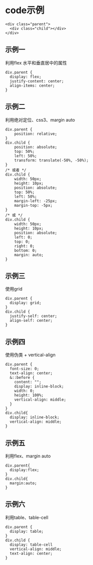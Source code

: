 # code示例

```
<div class="parent">
  <div class="child"></div>
</div>
```

## 示例一

利用flex 水平和垂直居中的属性

```
div.parent {
  display: flex;
  justify-content: center;
  align-items: center;
}
```

## 示例二

利用绝对定位、css3、margin auto

```
div.parent {
    position: relative; 
}
div.child {
    position: absolute; 
    top: 50%;
    left: 50%;
    transform: translate(-50%, -50%);  
}
/* 或者 */
div.child {
    width: 50px;
    height: 10px;
    position: absolute;
    top: 50%;
    left: 50%;
    margin-left: -25px;
    margin-top: -5px;
}
/* 或 */
div.child {
    width: 50px;
    height: 10px;
    position: absolute;
    left: 0;
    top: 0;
    right: 0;
    bottom: 0;
    margin: auto;
}
```

## 示例三

使用grid

```
div.parent {
  display: grid;
}
div.child {
  justify-self: center;
  align-self: center;
}
```

## 示例四

使用伪类 + vertical-align

```
div.parent {
  font-size: 0;
  text-align: center;
  &::before {
    content: "";
    display: inline-block;
    width: 0;
    height: 100%;
    vertical-align: middle;
  }
}
div.child{
  display: inline-block;
  vertical-align: middle;
}
```

## 示例五

利用flex、margin auto

```
div.parent{
  display:flex;
}
div.child{
  margin:auto;
}
```

## 示例六

利用table、table-cell

```
div.parent {
  display: table;
}
div.child {
  display: table-cell
  vertical-align: middle;
  text-align: center;
}
```

